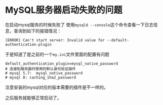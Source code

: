 # MySQL服务器启动失败的问题

在启动mysql服务的时候失败了
使用`mysqld --console`这个命令查看一下日志信息，查询到如下的报错情况：

```
[ERROR] Can't start server: Invalid value for --default-authentication-plugin
```

于是知道了是之前的一个`my.ini`文件里面的配置有问题

```
default_authentication_plugin=mysql_native_password    
# 连接到服务器时使用的默认身份验证插件
# mysql 5.7:  mysql_native_password
# mysql 8: caching_sha2_password
```

注意安装的mysql对应的版本需要的插件是不一样的。

之后服务就能够正常启动了。
